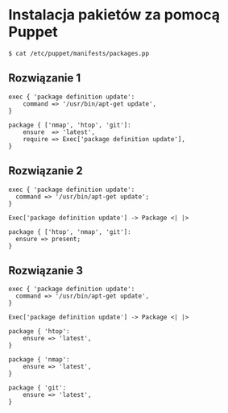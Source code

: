 # Instalacja pakietów za pomocą Puppet

    $ cat /etc/puppet/manifests/packages.pp

## Rozwiązanie 1

```puppet
exec { 'package definition update':
	command => '/usr/bin/apt-get update',
}

package { ['nmap', 'htop', 'git']:
	ensure	=> 'latest',
	require => Exec['package definition update'],
}
```

## Rozwiązanie 2

```puppet
exec { 'package definition update':
  command => '/usr/bin/apt-get update';
}

Exec['package definition update'] -> Package <| |>

package { ['htop', 'nmap', 'git']:
  ensure => present;
}
```

## Rozwiązanie 3

```puppet
exec { 'package definition update':
  command => '/usr/bin/apt-get update',
}

Exec['package definition update'] -> Package <| |>

package { 'htop':
	ensure => 'latest',
}

package { 'nmap':
	ensure => 'latest',
}

package { 'git':
	ensure => 'latest',
}
```
